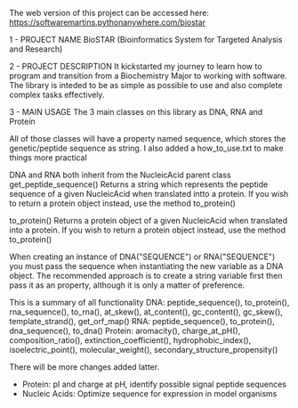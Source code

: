 The web version of this project can be accessed here: https://softwaremartins.pythonanywhere.com/biostar

1 - PROJECT NAME
BioSTAR (Bioinformatics System for Targeted Analysis and Research)

2 - PROJECT DESCRIPTION
It kickstarted my journey to learn how to program and transition from a Biochemistry Major to working with software.
The library is inteded to be as simple as possible to use and also complete complex tasks effectively.

3 - MAIN USAGE
The 3 main classes on this library as DNA, RNA and Protein

All of those classes will have a property named sequence, which stores the genetic/peptide sequence as string. I also added a how_to_use.txt to make things more practical

DNA and RNA both inherit from the NucleicAcid parent class
get_peptide_sequence()
    Returns a string which represents the peptide sequence of a given NucleicAcid when translated intto a protein.
    If you wish to return a protein object instead, use the method to_protein()

to_protein()
    Returns a protein object of a given NucleicAcid when translated into a protein.
    If you wish to return a protein object instead, use the method to_protein()

When creating an instance of DNA("SEQUENCE") or RNA("SEQUENCE") you must pass the sequence when instantiating the new variable as a DNA object.
The recommended approach is to create a string variable first then pass it as an property, although it is only a matter of preference.

This is a summary of all functionality
DNA: peptide_sequence(), to_protein(), rna_sequence(), to_rna(), at_skew(), at_content(), gc_content(), gc_skew(), template_strand(), get_orf_map()
RNA: peptide_sequence(), to_protein(), dna_sequence(), to_dna()
Protein: aromacity(), charge_at_pH(), composition_ratio(), extinction_coefficient(), hydrophobic_index(), isoelectric_point(), molecular_weight(), secondary_structure_propensity()

There will be more changes added latter.
- Protein: pI and charge at pH, identify possible signal peptide sequences
- Nucleic Acids: Optimize sequence for expression in model organisms
